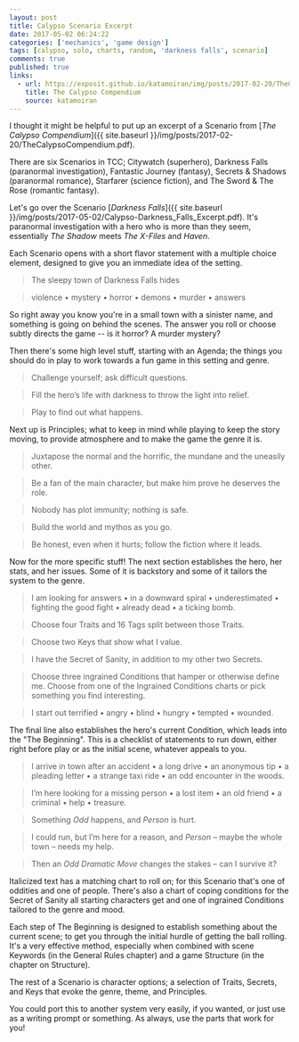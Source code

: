 ```yaml
---
layout: post
title: Calypso Scenario Excerpt
date: 2017-05-02 06:24:22
categories: ['mechanics', 'game design']
tags: [calypso, solo, charts, random, 'darkness falls', scenario]
comments: true
published: true
links:
  - url: https://exposit.github.io/katamoiran/img/posts/2017-02-20/TheCalypsoCompendium.pdf
    title: The Calypso Compendium
    source: katamoiran
---
```


I thought it might be helpful to put up an excerpt of a Scenario from [*The Calypso Compendium*]({{ site.baseurl }}/img/posts/2017-02-20/TheCalypsoCompendium.pdf).

There are six Scenarios in TCC; Citywatch (superhero), Darkness Falls (paranormal investigation), Fantastic Journey (fantasy), Secrets & Shadows (paranormal romance), Starfarer (science fiction), and The Sword & The Rose (romantic fantasy).

Let's go over the Scenario [*Darkness Falls*]({{ site.baseurl }}/img/posts/2017-05-02/Calypso-Darkness_Falls_Excerpt.pdf). It's paranormal investigation with a hero who is more than they seem, essentially *The Shadow* meets *The X-Files* and *Haven*.

<!--more-->

Each Scenario opens with a short flavor statement with a multiple choice element, designed to give you an immediate idea of the setting.

> The sleepy town of Darkness Falls hides

> violence • mystery • horror • demons • murder • answers

So right away you know you're in a small town with a sinister name, and something is going on behind the scenes. The answer you roll or choose subtly directs the game -- is it horror? A murder mystery?

Then there's some high level stuff, starting with an Agenda; the things you should do in play to work towards a fun game in this setting and genre.

> Challenge yourself; ask difficult questions.

> Fill the hero’s life with darkness to throw the light into relief.

> Play to find out what happens.

Next up is Principles; what to keep in mind while playing to keep the story moving, to provide atmosphere and to make the game the genre it is.

> Juxtapose the normal and the horrific, the mundane and the uneasily other.

> Be a fan of the main character, but make him prove he deserves the role.

> Nobody has plot immunity; nothing is safe.

> Build the world and mythos as you go.

> Be honest, even when it hurts; follow the fiction where it leads.

Now for the more specific stuff! The next section establishes the hero, her stats, and her issues. Some of it is backstory and some of it tailors the system to the genre.

> I am looking for answers • in a downward spiral • underestimated • fighting the good fight • already dead • a ticking bomb.

> Choose four Traits and 16 Tags split between those Traits.

> Choose two Keys that show what I value.

> I have the Secret of Sanity, in addition to my other two Secrets.

> Choose three ingrained Conditions that hamper or otherwise define me. Choose from one of the Ingrained Conditions charts or pick something you find interesting.

> I start out terrified • angry • blind • hungry • tempted • wounded.

The final line also establishes the hero's current Condition, which leads into the "The Beginning". This is a checklist of statements to run down, either right before play or as the initial scene, whatever appeals to you.

> I arrive in town after an accident • a long drive • an anonymous tip • a pleading letter • a strange taxi ride • an odd encounter in the woods.

> I’m here looking for a missing person • a lost item • an old friend • a criminal • help • treasure.

> Something *Odd* happens, and *Person* is hurt.

> I could run, but I’m here for a reason, and *Person* – maybe the whole town – needs my help.

> Then an *Odd Dramatic Move* changes the stakes – can I survive it?

Italicized text has a matching chart to roll on; for this Scenario that's one of oddities and one of people. There's also a chart of coping conditions for the Secret of Sanity all starting characters get and one of ingrained Conditions tailored to the genre and mood.

Each step of The Beginning is designed to establish something about the current scene; to get you through the initial hurdle of getting the ball rolling. It's a very effective method, especially when combined with scene Keywords (in the General Rules chapter) and a game Structure (in the chapter on Structure).

The rest of a Scenario is character options; a selection of Traits, Secrets, and Keys that evoke the genre, theme, and Principles.

You could port this to another system very easily, if you wanted, or just use as a writing prompt or something. As always, use the parts that work for you!
